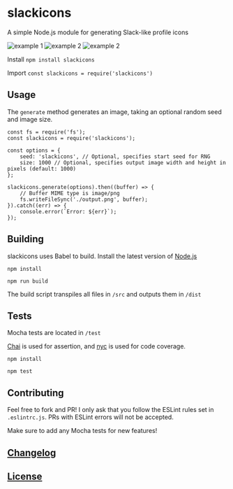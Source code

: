 # slackicons

A simple Node.js module for generating Slack-like profile icons

![example 1](https://raw.githubusercontent.com/SyntonicApps/slackicons/master/example1.png)
![example 2](https://raw.githubusercontent.com/SyntonicApps/slackicons/master/example2.png)
![example 2](https://raw.githubusercontent.com/SyntonicApps/slackicons/master/example3.png)

Install `npm install slackicons`

Import `const slackicons = require('slackicons')`

## Usage

The `generate` method generates an image, taking an optional random seed and image size.

```
const fs = require('fs');
const slackicons = require('slackicons');

const options = {
    seed: 'slackicons', // Optional, specifies start seed for RNG
    size: 1000 // Optional, specifies output image width and height in pixels (default: 1000)
};

slackicons.generate(options).then((buffer) => {
    // Buffer MIME type is image/png
    fs.writeFileSync('./output.png', buffer);
}).catch((err) => {
    console.error(`Error: ${err}`);
});
```

## Building

slackicons uses Babel to build. Install the latest version of [Node.js](https://nodejs.org/en/)

`npm install`

`npm run build`

The build script transpiles all files in `/src` and outputs them in `/dist`

## Tests

Mocha tests are located in `/test`

[Chai](https://github.com/chaijs/chai) is used for assertion, and [nyc](https://github.com/istanbuljs/nyc) is used for code coverage.

`npm install`

`npm test`

## Contributing

Feel free to fork and PR! I only ask that you follow the ESLint rules set in `.eslintrc.js`.
PRs with ESLint errors will not be accepted.

Make sure to add any Mocha tests for new features!

## [Changelog](CHANGELOG.md)

## [License](LICENSE)
